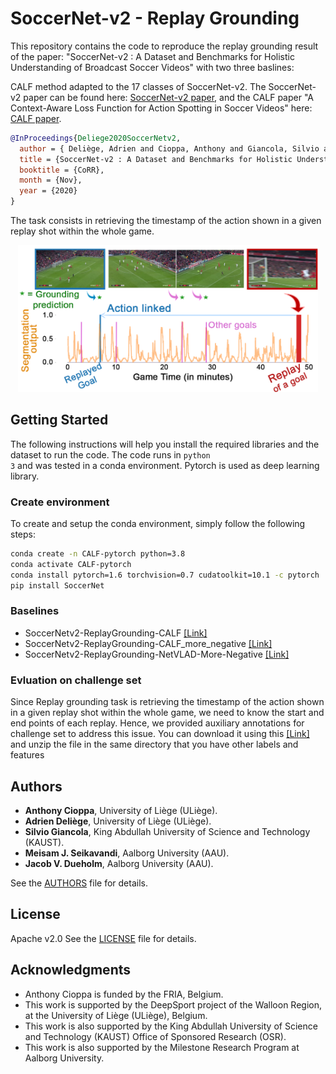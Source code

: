 # SoccerNet-v2 - Replay Grounding

This repository contains the code to reproduce the replay grounding result of the paper: "SoccerNet-v2 : A Dataset and Benchmarks for Holistic Understanding of Broadcast Soccer Videos" with two three baslines:

 CALF method adapted to the 17 classes of SoccerNet-v2. The SoccerNet-v2 paper can be found here: [SoccerNet-v2 paper](https://arxiv.org/pdf/2011.13367.pdf), and the CALF paper "A Context-Aware Loss Function for Action Spotting in Soccer Videos" here: [CALF paper](https://openaccess.thecvf.com/content_CVPR_2020/papers/Cioppa_A_Context-Aware_Loss_Function_for_Action_Spotting_in_Soccer_Videos_CVPR_2020_paper.pdf).


```bibtex
@InProceedings{Deliege2020SoccerNetv2,
  author = { Deliège, Adrien and Cioppa, Anthony and Giancola, Silvio and Seikavandi, Meisam J. and Dueholm, Jacob V. and Nasrollahi, Kamal and Ghanem, Bernard and Moeslund, Thomas B. and Van Droogenbroeck, Marc},
  title = {SoccerNet-v2 : A Dataset and Benchmarks for Holistic Understanding of Broadcast Soccer Videos},
  booktitle = {CoRR},
  month = {Nov},
  year = {2020}
}
```



The task consists in retrieving the timestamp of the action shown in a
given replay shot within the whole game.

<p align="center"><img src="Images/qualitative_replay.png" width="480"></p>


## Getting Started

The following instructions will help you install the required libraries and the dataset to run the code. The code runs in <code>python 3</code> and was tested in a conda environment. Pytorch is used as deep learning library. 


### Create environment

To create and setup the conda environment, simply follow the following steps:

```bash
conda create -n CALF-pytorch python=3.8
conda activate CALF-pytorch
conda install pytorch=1.6 torchvision=0.7 cudatoolkit=10.1 -c pytorch
pip install SoccerNet
```


### Baselines
- SoccerNetv2-ReplayGrounding-CALF [[Link]](SoccerNetv2-ReplayGrounding-CALF)
- SoccerNetv2-ReplayGrounding-CALF_more_negative [[Link]](SoccerNetv2-ReplayGrounding-CALF_more_negative)
- SoccerNetv2-ReplayGrounding-NetVLAD-More-Negative [[Link]](SoccerNetv2-ReplayGrounding-NetVLAD-More-Negative)

### Evluation on challenge set
Since Replay grounding task is retrieving the timestamp of the action shown in a given replay shot within the whole game, we need to know the start and end points of each replay. Hence, we provided auxiliary annotations for challenge set to address this issue. You can download it using this [[Link]](replay_labels_challenge.zip)  and unzip the file in the same directory that you have other labels and features    
## Authors

* **Anthony Cioppa**, University of Liège (ULiège).
* **Adrien Deliège**, University of Liège (ULiège).
* **Silvio Giancola**, King Abdullah University of Science and Technology (KAUST).
* **Meisam J. Seikavandi**,  Aalborg University (AAU).
* **Jacob V. Dueholm**,  Aalborg University (AAU).

See the [AUTHORS](AUTHORS) file for details.


## License

Apache v2.0
See the [LICENSE](LICENSE) file for details.

## Acknowledgments

* Anthony Cioppa is funded by the FRIA, Belgium.
* This work is supported by the DeepSport project of the Walloon Region, at the University of Liège (ULiège), Belgium.
* This work is also supported by the King Abdullah University of Science and Technology (KAUST) Office of Sponsored Research (OSR).
* This work is also supported by the Milestone Research Program at Aalborg University.
